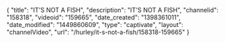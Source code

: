 {
    "title": "IT'S NOT A FISH",
    "description": "IT'S NOT A FISH",
    "channelid": "158318",
    "videoid": "159665",
    "date_created": "1398361011",
    "date_modified": "1449860609",
    "type": "captivate",
    "layout": "channelVideo",
    "url": "\/hurley\/it-s-not-a-fish\/158318-159665"
}